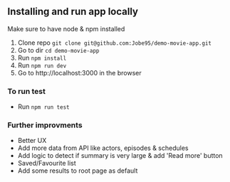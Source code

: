## Installing and run app locally

Make sure to have node & npm installed

1. Clone repo `git clone git@github.com:Jobe95/demo-movie-app.git`
2. Go to dir `cd demo-movie-app`
3. Run `npm install`
4. Run `npm run dev`
5. Go to http://localhost:3000 in the browser

### To run test

- Run `npm run test`

### Further improvments

- Better UX
- Add more data from API like actors, episodes & schedules
- Add logic to detect if summary is very large & add 'Read more' button
- Saved/Favourite list
- Add some results to root page as default
